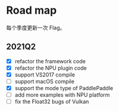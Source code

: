 # Road map

每个季度更新一次 Flag。

## 2021Q2

- [x] refactor the framework code
- [x] refactor the NPU plugin code
- [x] support VS2017 compile
- [ ] support macOS compile
- [x] support the mode type of PaddlePaddle
- [ ] add more examples with NPU platform 
- [ ] fix the Float32 bugs of Vulkan
